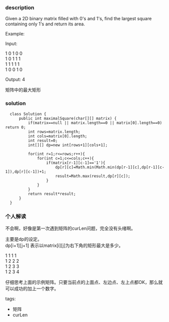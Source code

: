 ### description    
  Given a 2D binary matrix filled with 0's and 1's, find the largest square containing only 1's and return its area.  
    
  Example:  
    
  Input:   
    
  1 0 1 0 0  
  1 0 1 1 1       
  1 1 1 1 1  
  1 0 0 1 0  
    
  Output: 4  
    
  矩阵中的最大矩形  
### solution    
```    
  class Solution {  
      public int maximalSquare(char[][] matrix) {  
          if(matrix==null || matrix.length==0 || matrix[0].length==0) return 0;  
          int rows=matrix.length;  
          int cols=matrix[0].length;  
          int result=0;  
          int[][] dp=new int[rows+1][cols+1];  
    
          for(int r=1;r<=rows;r++){  
              for(int c=1;c<=cols;c++){  
                  if(matrix[r-1][c-1]=='1'){  
                      dp[r][c]=Math.min(Math.min(dp[r-1][c],dp[r-1][c-1]),dp[r][c-1])+1;  
                      result=Math.max(result,dp[r][c]);  
                  }  
              }  
          }  
          return result*result;  
      }  
  }  
```    
    
### 个人解读    
  不会啊，好像是第一次遇到矩阵的curLen问题，完全没有头绪啊。  
    
  主要是dp的设定。  
  dp[i+1][j+1] 表示以matrix[i][j]为右下角的矩形最大是多少。  
    
  1 1 1 1  
  1 2 2 2  
  1 2 3 3  
  1 2 3 4  
    
  仔细思考上面的示例矩阵。只要当前点的上面点、左边点、左上点都OK，那么就可以成功的加上一个数字。  
    
tags:    
  -  矩阵  
  -  curLen  
